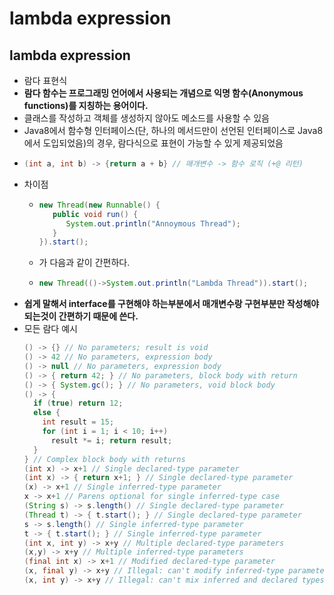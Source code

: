lambda expression
===
lambda expression
---
* 람다 표현식
* **람다 함수는 프로그래밍 언어에서 사용되는 개념으로 익명 함수(Anonymous functions)를 지칭하는 용어이다.**
* 클래스를 작성하고 객체를 생성하지 않아도 메소드를 사용할 수 있음
* Java8에서 함수형 인터페이스(단, 하나의 메서드만이 선언된 인터페이스로 Java8에서 도입되었음)의 경우, 람다식으로 표현이 가능할 수 있게 제공되었음
* ```java
  (int a, int b) -> {return a + b} // 매개변수 -> 함수 로직 (+@ 리턴)
* 차이점
  * ```java
    new Thread(new Runnable() { 
       public void run() {
          System.out.println("Annoymous Thread");
       }
    }).start();
  * 가 다음과 같이 간편하다.
  * ```java
    new Thread(()->System.out.println("Lambda Thread")).start();
* **쉽게 말해서 interface를 구현해야 하는부분에서 매개변수랑 구현부분만 작성해야되는것이 간편하기 때문에 쓴다.**
* 모든 람다 예시
  ```Java
  () -> {} // No parameters; result is void
  () -> 42 // No parameters, expression body
  () -> null // No parameters, expression body
  () -> { return 42; } // No parameters, block body with return
  () -> { System.gc(); } // No parameters, void block body
  () -> { 
    if (true) return 12; 
    else {
      int result = 15;
      for (int i = 1; i < 10; i++) 
        result *= i; return result;
    }
  } // Complex block body with returns 
  (int x) -> x+1 // Single declared-type parameter 
  (int x) -> { return x+1; } // Single declared-type parameter 
  (x) -> x+1 // Single inferred-type parameter 
  x -> x+1 // Parens optional for single inferred-type case 
  (String s) -> s.length() // Single declared-type parameter 
  (Thread t) -> { t.start(); } // Single declared-type parameter 
  s -> s.length() // Single inferred-type parameter 
  t -> { t.start(); } // Single inferred-type parameter 
  (int x, int y) -> x+y // Multiple declared-type parameters 
  (x,y) -> x+y // Multiple inferred-type parameters 
  (final int x) -> x+1 // Modified declared-type parameter 
  (x, final y) -> x+y // Illegal: can't modify inferred-type parameters 
  (x, int y) -> x+y // Illegal: can't mix inferred and declared types
